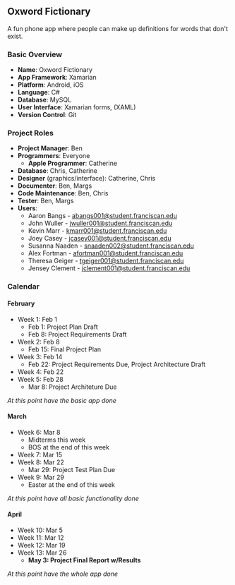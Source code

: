 ## Oxword Fictionary

A fun phone app where people can make up definitions for words that don't exist.

### Basic Overview
- **Name**: Oxword Fictionary
- **App Framework**: Xamarian
- **Platform**: Android, iOS
- **Language**: C#
- **Database**: MySQL
- **User Interface**: Xamarian forms, (XAML)
- **Version Control**: Git 

### Project Roles

- **Project Manager**: Ben
- **Programmers**: Everyone
  - **Apple Programmer**: Catherine
- **Database**: Chris, Catherine
- **Designer** (graphics/interface): Catherine, Chris
- **Documenter**: Ben, Margs
- **Code Maintenance**: Ben, Chris
- **Tester**: Ben, Margs
- **Users**:
  - Aaron Bangs - abangs001@student.franciscan.edu
  - John Wuller - jwuller001@student.franciscan.edu
  - Kevin Marr - kmarr001@student.franciscan.edu
  - Joey Casey - jcasey001@student.franciscan.edu
  - Susanna Naaden - snaaden002@student.franciscan.edu
  - Alex Fortman - afortman001@student.franciscan.edu
  - Theresa Geiger - tgeiger001@student.franciscan.edu
  - Jensey Clement - jclement001@student.franciscan.edu

### Calendar
#### February
- Week 1: Feb 1
  - Feb 1: Project Plan Draft
  - Feb 8: Project Requirements Draft
- Week 2: Feb 8
  - Feb 15: Final Project Plan
- Week 3: Feb 14
  - Feb 22: Project Requirements Due, Project Architecture Draft
- Week 4: Feb 22
- Week 5: Feb 28
  - Mar 8: Project Architeture Due

*At this point have the basic app done*

#### March
- Week 6: Mar 8
  - Midterms this week
  - BOS at the end of this week
- Week 7: Mar 15
- Week 8: Mar 22
  - Mar 29: Project Test Plan Due
- Week 9: Mar 29
  - Easter at the end of this week

*At this point have all basic functionality done*

#### April
- Week 10: Mar 5
- Week 11: Mar 12
- Week 12: Mar 19
- Week 13: Mar 26
  - **May 3: Project Final Report w/Results**

*At this point have the whole app done*
